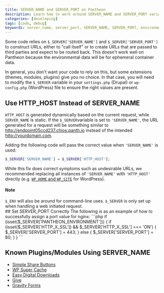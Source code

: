 ```yaml
---
title: SERVER_NAME and SERVER_PORT on Pantheon
description: Learn how to work around SERVER_NAME and SERVER_PORT variables in your Pantheon Website Management Platform environment configuration.
categories: [developing]
tags: [code, debug]
keywords: server_name, server_port, SERVER_NAME, SERVER_PORT, environment config, environment configuration, HTTP_HOST, $_SERVER, $_SERVER['SERVER_NAME'], $_SERVER['SERVER_PORT'], settings.php, wp-config.php, assign port value, port value, server name
---
```

Some code relies on `$_SERVER['SERVER_NAME']` and `$_SERVER['SERVER_PORT']` to construct URLs, either to "call itself" or to create URLs that are passed to third parties and expect to be routed back. This doesn't work well on Pantheon because the environmental data will be for ephemeral container data.

In general, you don't want your code to rely on this, but some extensions (themes, modules, plugins) give you no choice. In that case, you will need to modify the `$_SERVER` variable in your `settings.php` (Drupal) or `wp-config.php` (WordPress) file to ensure the right values are present.

## Use HTTP_HOST Instead of SERVER_NAME
`HTTP_HOST` is generated dynamically based on the current request, while `SERVER_NAME` is static. If the `$_SERVER`variable is set to `'SERVER_NAME'`, the URL generated for a request will be something similar to http://endpoint05ccd237.chios.panth.io instead of the intended http://yourdomain.com.

Adding the following code will pass the correct value when `'SERVER_NAME'` is used:
```php
$_SERVER['SERVER_NAME'] = $_SERVER['HTTP_HOST'];
```
While this fix does correct symptoms such as undesirable URLs, we recommended replacing all instances of `'SERVER_NAME'` with `'HTTP_HOST'` directly (e.g. [`WP_HOME` and `WP_SITE`](https://github.com/pantheon-systems/WordPress/blob/master/wp-config.php#L69-L71) for WordPress).

<div class="alert alert-info" role="alert">
<h4>Note</h4>
<code>$_ENV</code> will also be around for command-line uses. <code>$_SERVER</code> is only set up when handling a web initiated request.</div>
## Set SERVER_PORT Correctly
The following is as an example of how to successfully assign a port value for nginx:
```php
if (isset($_SERVER['PANTHEON_ENVIRONMENT'])) {
  if (isset($_SERVER['HTTP_X_SSL']) && $_SERVER['HTTP_X_SSL'] === 'ON') {
    $_SERVER['SERVER_PORT'] = 443;
  }
  else {
    $_SERVER['SERVER_PORT'] = 80;
  }
}
```

## Known Plugins/Modules Using SERVER_NAME
- [Simple Share Buttons](https://simplesharebuttons.com/plus/)
- [WP Super Cache](https://wordpress.org/support/plugin/wp-super-cache)
- [Easy Digital Downloads](https://wordpress.org/plugins/easy-digital-downloads/)
- [Give](https://wordpress.org/plugins/give/)
- [Gravity Forms](http://www.gravityforms.com/)
